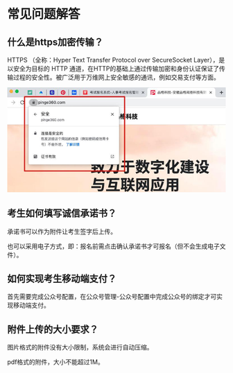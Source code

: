 # 常见问题解答



## 什么是https加密传输？

HTTPS （全称：Hyper Text Transfer Protocol over SecureSocket Layer），是以安全为目标的 HTTP 通道，在HTTP的基础上通过传输加密和身份认证保证了传输过程的安全性。被广泛用于万维网上安全敏感的通讯，例如交易支付等方面。

![49e45542-9f21-4151-bdc7-15042d7ba9e2](./assets/49e45542-9f21-4151-bdc7-15042d7ba9e2-1666320066760-2.jpg)


## 考生如何填写诚信承诺书？

承诺书可以作为附件让考生签字后上传。

也可以采用电子方式，即：报名前需点击确认承诺书才可报名（但不会生成电子文件）。

## 如何实现考生移动端支付？

首先需要完成公众号配置，在公众号管理-公众号配置中完成公众号的绑定才可实现移动端支付。


## 附件上传的大小要求？

图片格式的附件没有大小限制，系统会进行自动压缩。

pdf格式的附件，大小不能超过1M。